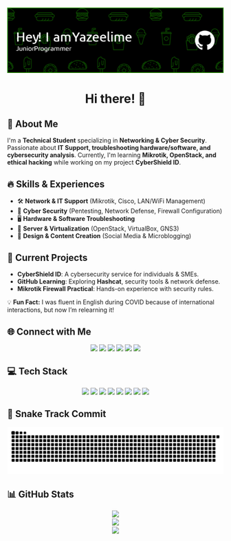 <p align="center">
  <img src="./Yazeelime.png" alt="Header">
</p>

# <p align="center">Hi there! 👋</p>

## 🚀 About Me
I'm a **Technical Student** specializing in **Networking & Cyber Security**. Passionate about **IT Support, troubleshooting hardware/software, and cybersecurity analysis**. Currently, I'm learning **Mikrotik, OpenStack, and ethical hacking** while working on my project **CyberShield ID**.

## 🔥 Skills & Experiences
- 🛠 **Network & IT Support** (Mikrotik, Cisco, LAN/WiFi Management)
- 🔐 **Cyber Security** (Pentesting, Network Defense, Firewall Configuration)
- 🖥 **Hardware & Software Troubleshooting**
- 📡 **Server & Virtualization** (OpenStack, VirtualBox, GNS3)
- 🎨 **Design & Content Creation** (Social Media & Microblogging)

## 📌 Current Projects
- **CyberShield ID**: A cybersecurity service for individuals & SMEs.
- **GitHub Learning**: Exploring **Hashcat**, security tools & network defense.
- **Mikrotik Firewall Practical**: Hands-on experience with security rules.

💡 **Fun Fact:** I was fluent in English during COVID because of international interactions, but now I’m relearning it!

## 🌐 Connect with Me
<p align="center">
  <a href="https://discord.gg/J7JPFsYSx9"><img src="https://img.shields.io/badge/Discord-%237289DA.svg?style=for-the-badge&logo=discord&logoColor=white"></a>
  <a href="https://instagram.com/@yudwitama.ahlan"><img src="https://img.shields.io/badge/Instagram-%23E4405F.svg?style=for-the-badge&logo=Instagram&logoColor=white"></a>
  <a href="https://linkedin.com/in/yudwitama-ahlan-631515322"><img src="https://img.shields.io/badge/LinkedIn-%230077B5.svg?style=for-the-badge&logo=linkedin&logoColor=white"></a>
  <a href="https://tiktok.com/@@yazesh"><img src="https://img.shields.io/badge/TikTok-%23000000.svg?style=for-the-badge&logo=TikTok&logoColor=white"></a>
  <a href="https://x.com/@yudwitama"><img src="https://img.shields.io/badge/X-black.svg?style=for-the-badge&logo=X&logoColor=white"></a>
  <a href="mailto:yudwitama.ahlan@gmail.com"><img src="https://img.shields.io/badge/Email-D14836?style=for-the-badge&logo=gmail&logoColor=white"></a>
</p>

## 💻 Tech Stack
<p align="center">
  <img src="https://img.shields.io/badge/css3-%231572B6.svg?style=for-the-badge&logo=css3&logoColor=white">
  <img src="https://img.shields.io/badge/html5-%23E34F26.svg?style=for-the-badge&logo=html5&logoColor=white">
  <img src="https://img.shields.io/badge/javascript-%23323330.svg?style=for-the-badge&logo=javascript&logoColor=%23F7DF1E">
  <img src="https://img.shields.io/badge/python-3670A0?style=for-the-badge&logo=python&logoColor=ffdd54">
  <img src="https://img.shields.io/badge/Openstack-%23f01742.svg?style=for-the-badge&logo=openstack&logoColor=white">
  <img src="https://img.shields.io/badge/Mikrotik-%23000000.svg?style=for-the-badge&logo=mikrotik&logoColor=white">
  <img src="https://img.shields.io/badge/MySQL-4479A1.svg?style=for-the-badge&logo=mysql&logoColor=white">
  <img src="https://img.shields.io/badge/GitHub-%23121011.svg?style=for-the-badge&logo=github&logoColor=white">
</p>

## 🐍 Snake Track Commit
<p align="center">
  <img src="https://github.com/Yazeelime/yazeelime/blob/output/github-snake-dark.svg">
</p>

## 📊 GitHub Stats
<p align="center">
  <img src="https://github-readme-stats.vercel.app/api?username=Yazeelime&theme=dark&hide_border=false&include_all_commits=false&count_private=false">
  <br/>
  <img src="https://github-readme-streak-stats.herokuapp.com/?user=Yazeelime&theme=dark&hide_border=false">
  <br/>
  <img src="https://github-readme-stats.vercel.app/api/top-langs/?username=Yazeelime&theme=dark&hide_border=false&include_all_commits=false&count_private=false&layout=compact">
</p>
